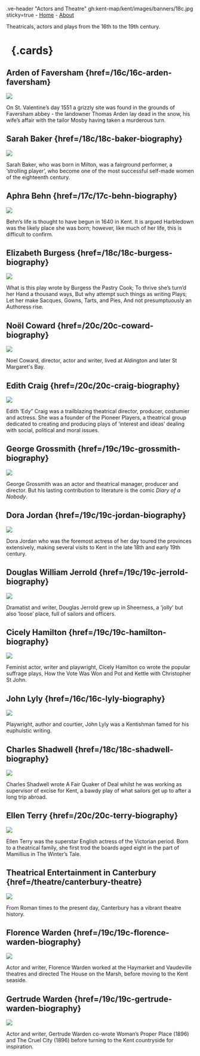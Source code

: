 .ve-header "Actors and Theatre" gh:kent-map/kent/images/banners/18c.jpg sticky=true
    - [Home](/)
    - [About](/about)

Theatricals, actors and plays from the 16th to the 19th century.

# &nbsp; {.cards}

## Arden of Faversham {href=/16c/16c-arden-faversham}

![](https://iiif.juncture-digital.org/thumbnail?url=https://upload.wikimedia.org/wikipedia/commons/3/38/Arden%27s_House%2C_Faversham.JPG)

On St. Valentine’s day 1551 a grizzly site was found in the grounds of Faversham abbey - the landowner Thomas Arden lay dead in the snow, his wife’s affair with the tailor Mosby having taken a murderous turn.

## Sarah Baker {href=/18c/18c-baker-biography}

![](https://iiif.juncture-digital.org/thumbnail?url=https://stor.artstor.org/stor/4b1bcc91-3a8d-416b-a3bc-522c47582a6d)

Sarah Baker, who was born in Milton, was a fairground performer, a ‘strolling player’, who become one of the most successful self-made women of the eighteenth century.

## Aphra Behn {href=/17c/17c-behn-biography}

![](https://iiif.juncture-digital.org/thumbnail?url=https://stor.artstor.org/stor/313c325c-0895-46de-bd40-f44b75667178)

Behn’s life is thought to have begun in 1640 in Kent. It is argued Harbledown was the likely place she was born; however, like much of her life, this is difficult to confirm.

## Elizabeth Burgess {href=/18c/18c-burgess-biography}

![](https://iiif.juncture-digital.org/thumbnail?url=https://stor.artstor.org/stor/113d965a-9e47-4ad3-8c46-ea1a91002f41)

What is this play wrote by Burgess the Pastry Cook; To thrive she’s turn’d her Hand a thousand ways, But why attempt such things as writing Plays; Let her make Sacques, Gowns, Tarts, and Pies, And not presumptuously an Authoress rise.

## Noël Coward {href=/20c/20c-coward-biography}

![](https://iiif.juncture-digital.org/thumbnail?url=https://stor.artstor.org/stor/ead09451-6033-4e22-9f91-5735da98942d)

Noel Coward, director, actor and writer, lived at Aldington and later St Margaret's Bay.

## Edith Craig {href=/20c/20c-craig-biography}

![](https://iiif.juncture-digital.org/thumbnail?url=https://upload.wikimedia.org/wikipedia/commons/3/3f/Smallhythe_Place%2C_Kent_2.jpg)

Edith ‘Edy” Craig was a trailblazing theatrical director, producer, costumier and actress. She was a founder of the Pioneer Players, a theatrical group dedicated to creating and producing plays of ‘interest and ideas’ dealing with social, political and moral issues.

## George Grossmith {href=/19c/19c-grossmith-biography}

![](https://iiif.juncture-digital.org/thumbnail?url=https://upload.wikimedia.org/wikipedia/commons/4/46/Diary_of_a_Nobody_first.jpg)

George Grossmith was an actor and theatrical manager, producer and director. But his lasting contribution to literature is the comic _Diary of a Nobody_.

## Dora Jordan {href=/19c/19c-jordan-biography}

![](https://iiif.juncture-digital.org/thumbnail?url=https://stor.artstor.org/stor/fa1d847b-8066-4bd1-9c12-a691efdb2b3e)

Dora Jordan who was the foremost actress of her day toured the provinces extensively, making several visits to Kent in the late 18th and early 19th century.

## Douglas William Jerrold {href=/19c/19c-jerrold-biography}

![](https://iiif.juncture-digital.org/thumbnail?url=https://stor.artstor.org/stor/0d4f592c-8356-414b-b38d-d9187bfd720d)

Dramatist and writer, Douglas Jerrold grew up in Sheerness, a 'jolly' but also ‘loose’ place, full of sailors and officers.

## Cicely Hamilton {href=/19c/19c-hamilton-biography}

![](https://iiif.juncture-digital.org/thumbnail?url=https://stor.artstor.org/stor/a5dc4023-53a8-4f24-b4d5-879c41fc9073)

Feminist actor, writer and playwright, Cicely Hamilton co wrote the popular suffrage plays, How the Vote Was Won and Pot and Kettle with Christopher St John.

## John Lyly {href=/16c/16c-lyly-biography}

![](https://iiif.juncture-digital.org/thumbnail?url=https://upload.wikimedia.org/wikipedia/commons/d/de/John_Lyly%27s_signature_%28from_a_letter_to_Sir_Robert_Cecil%2C_Feb._4_1602-3%3B_from_original_MS._in_Hatfield_Library%29.png)

Playwright, author and courtier, John Lyly was a Kentishman famed for his euphuistic writing.

## Charles Shadwell {href=/18c/18c-shadwell-biography}

![](https://iiif.juncture-digital.org/thumbnail?url=https://stor.artstor.org/stor/ff1d90fe-ce99-46f4-af0a-657279e644f4)

Charles Shadwell wrote A Fair Quaker of Deal whilst he was working as supervisor of excise for Kent, a bawdy play of what sailors get up to after a long trip abroad.

## Ellen Terry {href=/20c/20c-terry-biography}

![](https://iiif.juncture-digital.org/thumbnail?url=https://stor.artstor.org/stor/8106c5f4-37f3-4526-afe4-5fd40ef48d05)

Ellen Terry was the superstar English actress of the Victorian period. Born to a theatrical family, she first trod the boards aged eight in the part of Mamillius in The Winter’s Tale. 

## Theatrical Entertainment in Canterbury {href=/theatre/canterbury-theatre}

![](https://iiif.juncture-digital.org/thumbnail?url=https://stor.artstor.org/stor/6b776164-7839-473f-aaf6-1f3065f06387)

From Roman times to the present day, Canterbury has a vibrant theatre history.

## Florence Warden {href=/19c/19c-florence-warden-biography}

![](https://iiif.juncture-digital.org/thumbnail?url=https://stor.artstor.org/stor/47ed345c-3d26-4e7f-a46e-3bdc267e68f4)

Actor and writer, Florence Warden worked at the Haymarket and Vaudeville theatres and directed The House on the Marsh, before moving to the Kent seaside.

## Gertrude Warden {href=/19c/19c-gertrude-warden-biography}

![](https://iiif.juncture-digital.org/thumbnail?url=https://upload.wikimedia.org/wikipedia/commons/5/57/St_Stephen%2C_Lympne_1.JPG)

Actor and writer, Gertrude Warden co-wrote  Woman’s Proper Place (1896) and The Cruel City (1896) before turning to the Kent countryside for inspiration. 

